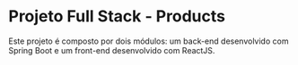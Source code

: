 # Projeto Full Stack - Products

Este projeto é composto por dois módulos: um back-end desenvolvido com Spring Boot e um front-end desenvolvido com ReactJS.
